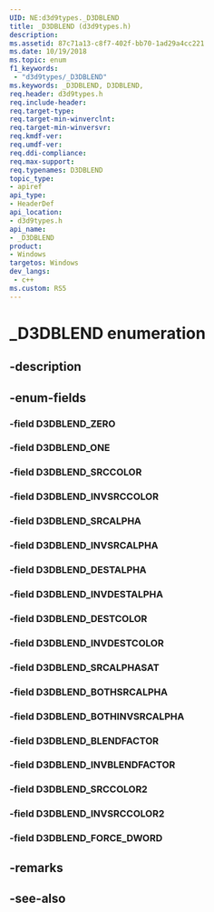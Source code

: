 ```yaml
---
UID: NE:d3d9types._D3DBLEND
title: _D3DBLEND (d3d9types.h)
description: 
ms.assetid: 87c71a13-c8f7-402f-bb70-1ad29a4cc221
ms.date: 10/19/2018
ms.topic: enum
f1_keywords:
 - "d3d9types/_D3DBLEND"
ms.keywords: _D3DBLEND, D3DBLEND, 
req.header: d3d9types.h
req.include-header:
req.target-type:
req.target-min-winverclnt:
req.target-min-winversvr:
req.kmdf-ver:
req.umdf-ver:
req.ddi-compliance:
req.max-support:
req.typenames: D3DBLEND
topic_type: 
- apiref
api_type: 
- HeaderDef
api_location: 
- d3d9types.h
api_name: 
- _D3DBLEND
product:
- Windows
targetos: Windows
dev_langs:
 - c++
ms.custom: RS5
---
```


# _D3DBLEND enumeration

## -description



## -enum-fields

### -field D3DBLEND_ZERO 
### -field D3DBLEND_ONE 
### -field D3DBLEND_SRCCOLOR 
### -field D3DBLEND_INVSRCCOLOR 
### -field D3DBLEND_SRCALPHA 
### -field D3DBLEND_INVSRCALPHA 
### -field D3DBLEND_DESTALPHA 
### -field D3DBLEND_INVDESTALPHA 
### -field D3DBLEND_DESTCOLOR 
### -field D3DBLEND_INVDESTCOLOR 
### -field D3DBLEND_SRCALPHASAT 
### -field D3DBLEND_BOTHSRCALPHA 
### -field D3DBLEND_BOTHINVSRCALPHA 
### -field D3DBLEND_BLENDFACTOR 
### -field D3DBLEND_INVBLENDFACTOR 
### -field D3DBLEND_SRCCOLOR2 
### -field D3DBLEND_INVSRCCOLOR2 
### -field D3DBLEND_FORCE_DWORD 

## -remarks

## -see-also
